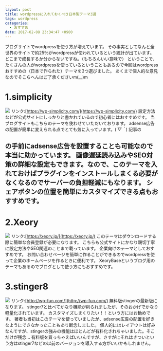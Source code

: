 ```yaml
---
layout: post
title: wordpressに入れておくべき日本製テーマ3選
tags: wordpress
categories:
  - おすすめ
date: 2017-02-08 23:34:47 +0900
---
```


ブログサイトでwordpressを使う方が増えています。 その事実としてなんと全世界のサイトで約25％がwordpressが使われているという統計が出ています。どこまで成長するか分からないですね。（もちろんいい意味で） ということで、たくさんの人がwordpressを使っているということもあるので今回はwordpressおすすめの（日本で作られた）テーマを3つ選びました。 あくまで個人的な意見なのでそこらへんはご了承くださいm(__)m

1.simplicity
============

![](../../../../images/2017/02/simplicity-1.png) リンク:[https://wp-simplicity.com/](https://wp-simplicity.com/) 設定方法などが公式サイトにしっかりと書かれているので初心者にはおすすめです。 当ブログサイトもこちらのテーマを使わせていただいております。 adsense広告の配置が簡単に変えられる点でとても気に入っています。(*´▽｀*) 記事の<H2>の手前にadsense広告を設置することも可能なので本当に助かっています。 画像遅延読み込みやSEO対策の詳細な設定もできます。なので、このテーマを入れておけばプラグインをインストールしまくる必要がなくなるのでサーバーの負担軽減にもなります。 シェアボタンの位置を簡単にカスタマイズできる点もおすすめです。

2.Xeory
=======

![](../../../../images/2017/02/xeory.png) リンク:[https://xeory.jp/](https://xeory.jp/) このテーマはダウンロードする際に簡単な会員登録が必要になります。 こちらも公式サイトにかなり親切丁寧に設定方法やSEO関連のことまで載っています。 企業向けのテーマとしておすすめです。 お問い合わせページを簡単に作ることができるのでwordpressを使って企業のホームページを作るときに便利です。 XeoryBaseというブログ用のテーマもあるのでブログとして使う方にもおすすめです。

3.stinger8
==========

![](../../../../images/2017/02/stinger.png) リンク:[http://wp-fun.com/](http://wp-fun.com/) 無料版stingerの最新版になります。 stinger7と比べてかなり機能が削られましたが、そのおかげでかなり軽量化されています。 カスタマイズしまくりたい！！という方にはお勧めです。 著者も当初はこのテーマを使っていましたが、adsense広告の配置を好きなようにできなかったこともあり断念しました。 個人的にはレイアウトは好みなんですが、stingerの強みの機能はほとんどが有料化されちゃいました。そこだけが残念... 有料版を買っちゃえばいいんですが、さすがにそれはきついという方はstinger7などの以前のバージョンを導入する方がいいかもしれません。